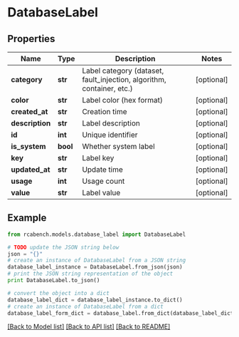 # DatabaseLabel


## Properties

Name | Type | Description | Notes
------------ | ------------- | ------------- | -------------
**category** | **str** | Label category (dataset, fault_injection, algorithm, container, etc.) | [optional] 
**color** | **str** | Label color (hex format) | [optional] 
**created_at** | **str** | Creation time | [optional] 
**description** | **str** | Label description | [optional] 
**id** | **int** | Unique identifier | [optional] 
**is_system** | **bool** | Whether system label | [optional] 
**key** | **str** | Label key | [optional] 
**updated_at** | **str** | Update time | [optional] 
**usage** | **int** | Usage count | [optional] 
**value** | **str** | Label value | [optional] 

## Example

```python
from rcabench.models.database_label import DatabaseLabel

# TODO update the JSON string below
json = "{}"
# create an instance of DatabaseLabel from a JSON string
database_label_instance = DatabaseLabel.from_json(json)
# print the JSON string representation of the object
print DatabaseLabel.to_json()

# convert the object into a dict
database_label_dict = database_label_instance.to_dict()
# create an instance of DatabaseLabel from a dict
database_label_form_dict = database_label.from_dict(database_label_dict)
```
[[Back to Model list]](../README.md#documentation-for-models) [[Back to API list]](../README.md#documentation-for-api-endpoints) [[Back to README]](../README.md)


